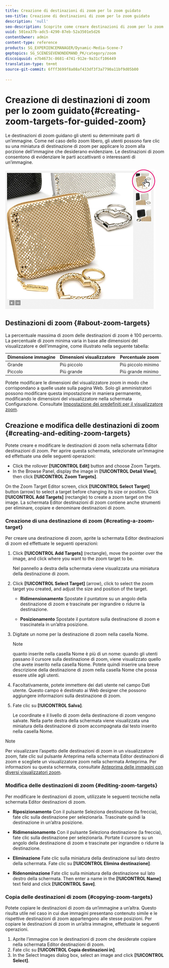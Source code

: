 ```yaml
---
title: Creazione di destinazioni di zoom per lo zoom guidato
seo-title: Creazione di destinazioni di zoom per lo zoom guidato
description: 'null'
seo-description: Scoprite come creare destinazioni di zoom per lo zoom guidato.
uuid: 501ea37b-adc5-4290-87eb-52a3501e5d26
contentOwner: admin
content-type: reference
products: SG_EXPERIENCEMANAGER/Dynamic-Media-Scene-7
geptopics: SG_SCENESEVENONDEMAND_PK/category/zoom
discoiquuid: e7b4673c-8681-4741-912e-9a31cf106449
translation-type: tm+mt
source-git-commit: 6fff3699f8a08af433df3f3a7790a11bf9d05b00

---
```



# Creazione di destinazioni di zoom per lo zoom guidato{#creating-zoom-targets-for-guided-zoom}

Le destinazioni di zoom guidano gli utenti su determinate parti di un’immagine. Come nel caso dello zoom libero, gli utenti possono fare clic su una miniatura di destinazione di zoom per applicare lo zoom alla porzione dell’immagine che desiderano evidenziare. Le destinazioni di zoom consentono di evidenziare le parti accattivanti o interessanti di un’immagine.

![Creazione di destinazioni di zoom per lo zoom guidato](/help/assets/zo_guided_zoom.png)

## Destinazioni di zoom {#about-zoom-targets}

La percentuale massima di zoom delle destinazioni di zoom è 100 percento. La percentuale di zoom minima varia in base alle dimensioni del visualizzatore e dell’immagine, come illustrato nella seguente tabella:

| Dimensione immagine | Dimensioni visualizzatore | Percentuale zoom  |
|--- |--- |--- |
| Grande | Più piccolo | Più piccolo minimo |
| Piccolo | Più grande | Più grande minimo |

Potete modificare le dimensioni del visualizzatore zoom in modo che corrispondano a quelle usate sulla pagina Web. Solo gli amministratori possono modificare questa impostazione in maniera permanente, modificando le dimensioni del visualizzatore nella schermata Configurazione. Consultate [Impostazione dei predefiniti per il visualizzatore zoom](setting-zoom-viewer-presets.md#setting_up_zoom_viewer_presets).

## Creazione e modifica delle destinazioni di zoom {#creating-and-editing-zoom-targets}

Potete creare e modificare le destinazioni di zoom nella schermata Editor destinazioni di zoom. Per aprire questa schermata, selezionate un’immagine ed effettuate una delle seguenti operazioni:

* Click the rollover **[!UICONTROL Edit]** button and choose Zoom Targets.
* In the Browse Panel, display the image in **[!UICONTROL Detail View]**, then click **[!UICONTROL Zoom Targets]**.

On the Zoom Target Editor screen, click **[!UICONTROL Select Target]** button (arrow) to select a target before changing its size or position. Click **[!UICONTROL Add Targets]** (rectangle) to create a zoom target on the image. La schermata Editor destinazioni di zoom contiene anche strumenti per eliminare, copiare e denominare destinazioni di zoom.

### Creazione di una destinazione di zoom {#creating-a-zoom-target}

Per creare una destinazione di zoom, aprite la schermata Editor destinazioni di zoom ed effettuate le seguenti operazioni: 

1. Click **[!UICONTROL Add Targets]** (rectangle), move the pointer over the image, and click where you want to the zoom target to be.

   Nel pannello a destra della schermata viene visualizzata una miniatura della destinazione di zoom.

1. Click **[!UICONTROL Select Target]** (arrow), click to select the zoom target you created, and adjust the size and position of the target.

   * **Ridimensionamento** Spostate il puntatore su un angolo della destinazione di zoom e trascinate per ingrandire o ridurre la destinazione.

   * **Posizionamento** Spostate il puntatore sulla destinazione di zoom e trascinatela in un’altra posizione.

1. Digitate un nome per la destinazione di zoom nella casella Nome.

   >[!NOTE]
   >
   >quanto inserite nella casella Nome è più di un nome: quando gli utenti passano il cursore sulla destinazione di zoom, viene visualizzato quello che avete inserito nella casella Nome. Potete quindi inserire una breve descrizione della destinazione di zoom nella casella Nome che possa essere utile agli utenti.

1. Facoltativamente, potete immettere dei dati utente nel campo Dati utente. Questo campo è destinato ai Web designer che possono aggiungere informazioni sulla destinazione di zoom.
1. Fate clic su **[!UICONTROL Salva]**.

   Le coordinate e il livello di zoom della destinazione di zoom vengono salvate. Nella parte destra della schermata viene visualizzata una miniatura della destinazione di zoom accompagnata dal testo inserito nella casella Nome.

>[!NOTE]
>
>Per visualizzare l’aspetto delle destinazioni di zoom in un visualizzatore zoom, fate clic sul pulsante Anteprima nella schermata Editor destinazioni di zoom e scegliete un visualizzatore zoom nella schermata Anteprima. Per informazioni su questa schermata, consultate [Anteprima delle immagini con diversi visualizzatori zoom](previewing-image-assets-different-zoom.md#previewing_image_assets_with_different_zoom_viewers).

### Modifica delle destinazioni di zoom {#editing-zoom-targets}

Per modificare le destinazioni di zoom, utilizzate le seguenti tecniche nella schermata Editor destinazioni di zoom.

* **Riposizionamento** Con il pulsante Seleziona destinazione (la freccia), fate clic sulla destinazione per selezionarla. Trascinate quindi la destinazione in un’altra posizione.

* **Ridimensionamento** Con il pulsante Seleziona destinazione (la freccia), fate clic sulla destinazione per selezionarla. Portate il cursore su un angolo della destinazione di zoom e trascinate per ingrandire o ridurre la destinazione.

* **Eliminazione** Fate clic sulla miniatura della destinazione sul lato destro della schermata. Fate clic su **[!UICONTROL Elimina destinazione]**.

* **Ridenominazione** Fate clic sulla miniatura della destinazione sul lato destro della schermata. Then enter a name in the **[!UICONTROL Name]** text field and click **[!UICONTROL Save]**.

### Copia delle destinazioni di zoom {#copying-zoom-targets}

Potete copiare le destinazioni di zoom da un’immagine a un’altra. Questo risulta utile nel caso in cui due immagini presentano contenuto simile e le rispettive destinazioni di zoom appartengono alle stesse posizioni. Per copiare le destinazioni di zoom in un’altra immagine, effettuate le seguenti operazioni.

1. Aprite l’immagine con le destinazioni di zoom che desiderate copiare nella schermata Editor destinazioni di zoom. 
1. Fate clic su **[!UICONTROL Copia destinazioni in]**.
1. In the Select Images dialog box, select an image and click **[!UICONTROL Select]**.

